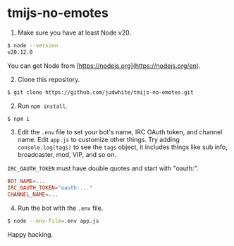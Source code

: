 # tmijs-no-emotes

1. Make sure you have at least Node v20.

```bash
$ node --version
v20.12.0
```

You can get Node from [https://nodejs.org](https://nodejs.org/en).

2. Clone this repository.

```bash
$ git clone https://github.com/judwhite/tmijs-no-emotes.git
```

2. Run `npm install`.

```bash
$ npm i
```

3. Edit the `.env` file to set your bot's name, IRC OAuth token, and channel name. Edit `app.js` to customize other things. Try adding `console.log(tags)` to see the `tags` object, it includes things like sub info, broadcaster, mod, VIP, and so on.

`IRC_OAUTH_TOKEN` must have double quotes and start with "oauth:".

```toml
BOT_NAME=...
IRC_OAUTH_TOKEN="oauth:..."
CHANNEL_NAME=...
```

4. Run the bot with the `.env` file.

```bash
$ node --env-file=.env app.js
```

Happy hacking.
